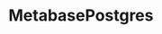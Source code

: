 ---
draft: false
title: MetabasePostgres
content:
  id: metabasepostgres
  name: MetabasePostgres
  website: https://www.metabase.com/
  short_description: Metabase is an open-source tool that simply and quickly gathers business intelligence and analytics for your company.
---